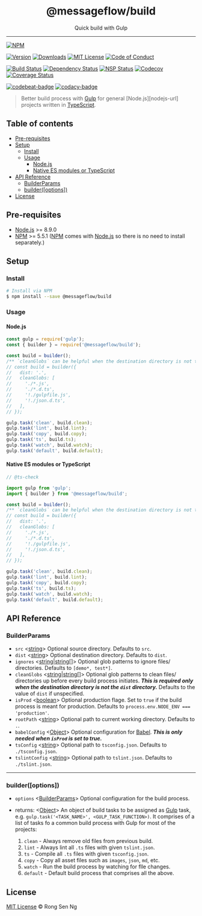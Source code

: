 <div align="center" style="text-align: center;">
  <h1 style="border-bottom: none;">@messageflow/build</h1>

  <p>Quick build with Gulp</p>
</div>

<hr />

[![NPM][nodei-badge]][nodei-url]

[![Version][version-badge]][version-url]
[![Downloads][downloads-badge]][downloads-url]
[![MIT License][mit-license-badge]][mit-license-url]
[![Code of Conduct][coc-badge]][coc-url]

[![Build Status][travis-badge]][travis-url]
[![Dependency Status][daviddm-badge]][daviddm-url]
[![NSP Status][nsp-badge]][nsp-url]
[![Codecov][codecov-badge]][codecov-url]
[![Coverage Status][coveralls-badge]][coveralls-url]

[![codebeat-badge]][codebeat-url]
[![codacy-badge]][codacy-url]

> Better build process with [Gulp][gulp-url] for general [Node.js][nodejs-url] projects written in [TypeScript][typescript-url].

## Table of contents

- [Pre-requisites](#pre-requisites)
- [Setup](#setup)
  - [Install](#install)
  - [Usage](#usage)
    - [Node.js](#nodejs)
    - [Native ES modules or TypeScript](#native-es-modules-or-typescript)
- [API Reference](#api-reference)
  - [BuilderParams](#builderparams)
  - [builder([options])](#builderoptions)
- [License](#license)

## Pre-requisites

- [Node.js][node-js-url] >= 8.9.0
- [NPM][npm-url] >= 5.5.1 ([NPM][npm-url] comes with [Node.js][node-js-url] so there is no need to install separately.)

## Setup

### Install

```sh
# Install via NPM
$ npm install --save @messageflow/build
```

### Usage

#### Node.js

```js
const gulp = require('gulp');
const { builder } = require('@messageflow/build');

const build = builder();
/** `cleanGlobs` can be helpful when the destination directory is not the `dist` directory. */
// const build = builder({
//   dist: '.',
//   cleanGlobs: [
//     './*.js',
//     './*.d.ts',
//     '!./gulpfile.js',
//     '!./json.d.ts',
//   ],
// });

gulp.task('clean', build.clean);
gulp.task('lint', build.lint);
gulp.task('copy', build.copy);
gulp.task('ts', build.ts);
gulp.task('watch', build.watch);
gulp.task('default', build.default);
```

#### Native ES modules or TypeScript

```ts
// @ts-check

import gulp from 'gulp';
import { builder } from '@messageflow/build';

const build = builder();
/** `cleanGlobs` can be helpful when the destination directory is not the `dist` directory. */
// const build = builder({
//   dist: '.',
//   cleanGlobs: [
//     './*.js',
//     './*.d.ts',
//     '!./gulpfile.js',
//     '!./json.d.ts',
//   ],
// });

gulp.task('clean', build.clean);
gulp.task('lint', build.lint);
gulp.task('copy', build.copy);
gulp.task('ts', build.ts);
gulp.task('watch', build.watch);
gulp.task('default', build.default);
```

## API Reference

### BuilderParams

- `src` <[string][string-mdn-url]> Optional source directory. Defaults to `src`.
- `dist` <[string][string-mdn-url]> Optional destination directory. Defaults to `dist`.
- `ignores` <[string][string-mdn-url]|[string][string-mdn-url][]> Optional glob patterns to ignore files/ directories. Defaults to `[demo*, test*]`.
- `cleanGlobs` <[string][string-mdn-url]|[string][string-mdn-url][]> Optional glob patterns to clean files/ directories up before every build process initiates. ***This is required only when the destination directory is not the `dist` directory.*** Defaults to the value of `dist` if unspecified.
- `isProd` <[boolean][boolean-mdn-url]> Optional production flage. Set to `true` if the build process is meant for production. Defaults to `process.env.NODE_ENV === 'production'`.
- `rootPath` <[string][string-mdn-url]> Optional path to current working directory. Defaults to `.`.
- `babelConfig` <[Object][object-mdn-url]> Optional configuration for [Babel][babel-url]. ***This is only needed when `isProd` is set to true.***
- `tsConfig` <[string][string-mdn-url]> Optional path to `tsconfig.json`. Defaults to `./tsconfig.json`.
- `tslintConfig` <[string][string-mdn-url]> Optional path to `tslint.json`. Defaults to `./tslint.json`.

___

### builder([options])

- `options` <[BuilderParams][builderparams-url]> Optional configuration for the build process.
- returns: <[Object][object-mdn-url]> An object of build tasks to be assigned as [Gulp][gulp-url] task, e.g. `gulp.task('<TASK_NAME>', <GULP_TASK_FUNCTION>)`. It comprises of a list of tasks fo a common build process with Gulp for most of the projects:

  1. `clean` - Always remove old files from previous build.
  2. `lint` - Always lint all `.ts` files with given `tslint.json`.
  3. `ts` - Compile all `.ts` files with given `tsconfig.json`.
  4. `copy` - Copy all asset files such as `images`, `json`, `md`, etc.
  5. `watch` - Run the build process by watching for flle changes.
  6. `default` - Default build process that comprises all the above.

## License

[MIT License](https://Messageflow.mit-license.org/) © Rong Sen Ng

<!-- References -->
[typescript-url]: https://github.com/Microsoft/TypeScript
[node-js-url]: https://nodejs.org
[npm-url]: https://www.npmjs.com
[node-releases-url]: https://nodejs.org/en/download/releases
[gulp-url]: https://github.com/gulpjs/gulp
[babel-url]: https://github.com/babel/babel

[array-mdn-url]: https://developer.mozilla.org/en-US/docs/Web/JavaScript/Reference/Global_Objects/Array
[boolean-mdn-url]: https://developer.mozilla.org/en-US/docs/Web/JavaScript/Reference/Global_Objects/Boolean
[function-mdn-url]: https://developer.mozilla.org/en-US/docs/Web/JavaScript/Reference/Global_Objects/Function
[map-mdn-url]: https://developer.mozilla.org/en-US/docs/Web/JavaScript/Reference/Global_Objects/Map
[number-mdn-url]: https://developer.mozilla.org/en-US/docs/Web/JavaScript/Reference/Global_Objects/Number
[object-mdn-url]: https://developer.mozilla.org/en-US/docs/Web/JavaScript/Reference/Global_Objects/Object
[promise-mdn-url]: https://developer.mozilla.org/en-US/docs/Web/JavaScript/Reference/Global_Objects/Promise
[regexp-mdn-url]: https://developer.mozilla.org/en-US/docs/Web/JavaScript/Reference/Global_Objects/RegExp
[set-mdn-url]: https://developer.mozilla.org/en-US/docs/Web/JavaScript/Reference/Global_Objects/Set
[string-mdn-url]: https://developer.mozilla.org/en-US/docs/Web/JavaScript/Reference/Global_Objects/String

[builderparams-url]: #builderparams

<!-- Badges -->
[nodei-badge]: https://nodei.co/npm/@messageflow/build.png?downloads=true&downloadRank=true&stars=true

[version-badge]: https://img.shields.io/npm/v/@messageflow/build.svg?style=flat-square
[downloads-badge]: https://img.shields.io/npm/dm/@messageflow/build.svg?style=flat-square
[mit-license-badge]: https://img.shields.io/github/license/mashape/apistatus.svg?style=flat-square
[coc-badge]: https://img.shields.io/badge/code%20of-conduct-ff69b4.svg?style=flat-square

[travis-badge]: https://img.shields.io/travis/Messageflow/build.svg?style=flat-square
[daviddm-badge]: https://img.shields.io/david/Messageflow/build.svg?style=flat-square
[nsp-badge]: https://nodesecurity.io/orgs/messageflow/projects/4650ee88-a5b8-4474-bff4-7d55d8b2c51f/badge?style=flat-square
[codecov-badge]: https://codecov.io/gh/Messageflow/build/branch/master/graph/badge.svg?style=flat-square
[coveralls-badge]: https://coveralls.io/repos/github/Messageflow/build/badge.svg?branch=master&style=flat-square

[codebeat-badge]: https://codebeat.co/badges/ca230cdd-bdc5-4f9e-bd39-7b62d47f5fef?style=flat-square
[codacy-badge]: https://api.codacy.com/project/badge/Grade/ef8c3a98c9e649d19a67ae78f980748a?style=flat-square

<!-- Links -->
[nodei-url]: https://nodei.co/npm/@messageflow/build

[version-url]: https://www.npmjs.com/package/@messageflow/build
[downloads-url]: http://www.npmtrends.com/@messageflow/build
[mit-license-url]: https://github.com/Messageflow/build/blob/master/LICENSE
[coc-url]: https://github.com/Messageflow/build/blob/master/CODE_OF_CONDUCT.md

[travis-url]: https://travis-ci.org/Messageflow/build
[daviddm-url]: https://david-dm.org/Messageflow/build
[nsp-url]: https://nodesecurity.io/orgs/messageflow/projects/4650ee88-a5b8-4474-bff4-7d55d8b2c51f
[codecov-url]: https://codecov.io/gh/Messageflow/build
[coveralls-url]: https://coveralls.io/github/Messageflow/build?branch=master

[codebeat-url]: https://codebeat.co/projects/github-com-messageflow-build-master
[codacy-url]: https://www.codacy.com/app/motss/build?utm_source=github.com&amp;utm_medium=referral&amp;utm_content=Messageflow/build&amp;utm_campaign=Badge_Grade
